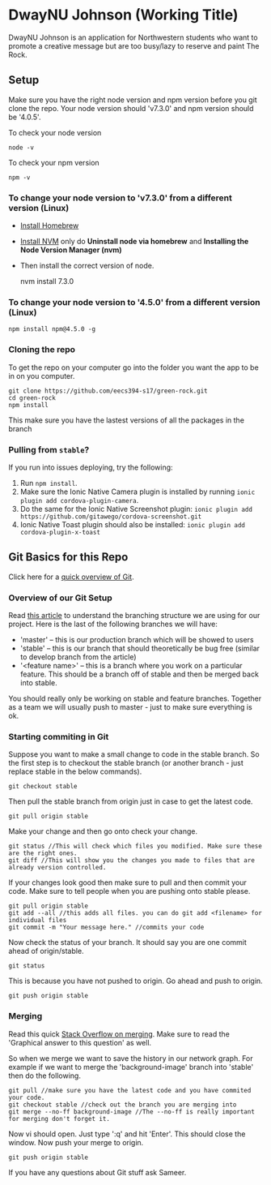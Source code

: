 # DwayNU Johnson (Working Title)
DwayNU Johnson is an application for Northwestern students who want to promote a creative message but are too busy/lazy to reserve and paint The Rock.

## Setup ##
Make sure you have the right node version and npm version before you git clone the repo. Your node version should 'v7.3.0' and npm version should be '4.0.5'. 

To check your node version

    node -v

To check your npm version

    npm -v

### To change your node version to 'v7.3.0' from a different version (Linux) ###
- [Install Homebrew](https://brew.sh/)
- [Install NVM](http://michael-kuehnel.de/node.js/2015/09/08/using-vm-to-switch-node-versions.html) only do **Uninstall node via homebrew** and **Installing the Node Version Manager (nvm)**
- Then install the correct version of node.

    

    nvm install 7.3.0

### To change your node version to '4.5.0' from a different version (Linux) ###

    npm install npm@4.5.0 -g


### Cloning the repo ###
To get the repo on your computer go into the folder you want the app to be in on you computer.

	git clone https://github.com/eecs394-s17/green-rock.git
	cd green-rock
	npm install

This make sure you have the lastest versions of all the packages in the branch

### Pulling from `stable`? ###
If you run into issues deploying, try the following:
1. Run `npm install`.
2. Make sure the Ionic Native Camera plugin is installed by running `ionic plugin add cordova-plugin-camera`.
3. Do the same for the Ionic Native Screenshot plugin: `ionic plugin add https://github.com/gitawego/cordova-screenshot.git`
4. Ionic Native Toast plugin should also be installed: `ionic plugin add cordova-plugin-x-toast`

## Git Basics for this Repo ##
Click here for a [quick overview of Git](https://git-scm.com/book/en/v2/Getting-Started-Git-Basics).

### Overview of our Git Setup ###
Read [this article](http://nvie.com/posts/a-successful-git-branching-model/) to understand the branching structure we are using for our project. Here is the last of the following branches we will have: 
- 'master' – this is our production branch which will be showed to users
- 'stable' – this is our branch that should theoretically be bug free (similar to develop branch from the article)
- '&lt;feature name&gt;' – this is a branch where you work on a particular feature. This should be a branch off of stable and then be merged back into stable.

You should really only be working on stable and feature branches. Together as a team we will usually push to master - just to make sure everything is ok.

### Starting commiting in Git ###
Suppose you want to make a small change to code in the stable branch. So the first 
step is to checkout the stable branch (or another branch - just replace stable in the below commands).

	git checkout stable

Then pull the stable branch from origin just in case to get the latest code.

	git pull origin stable

Make your change and then go onto check your change.

	git status //This will check which files you modified. Make sure these are the right ones.
	git diff //This will show you the changes you made to files that are already version controlled.

If your changes look good then make sure to pull and then commit your code. Make sure to tell people when you are pushing onto stable please.

	git pull origin stable
	git add --all //this adds all files. you can do git add <filename> for individual files
	git commit -m "Your message here." //commits your code

Now check the status of your branch. It should say you are one commit ahead of origin/stable.

	git status

This is because you have not pushed to origin. Go ahead and push to origin.

	git push origin stable

### Merging ###
Read this quick [Stack Overflow on merging](http://stackoverflow.com/questions/9069061/what-is-the-difference-between-git-merge-and-git-merge-no-ff). Make sure to read the 'Graphical answer to this question' as well. 

So when we merge we want to save the history in our network graph. For example if we want to merge the 'background-image' branch into 'stable' then do the following.

	git pull //make sure you have the latest code and you have commited your code.
	git checkout stable //check out the branch you are merging into
	git merge --no-ff background-image //The --no-ff is really important for merging don't forget it.

Now vi should open. Just type ':q' and hit 'Enter'. This should close the window. Now push your merge to origin.

	git push origin stable

If you have any questions about Git stuff ask Sameer.




